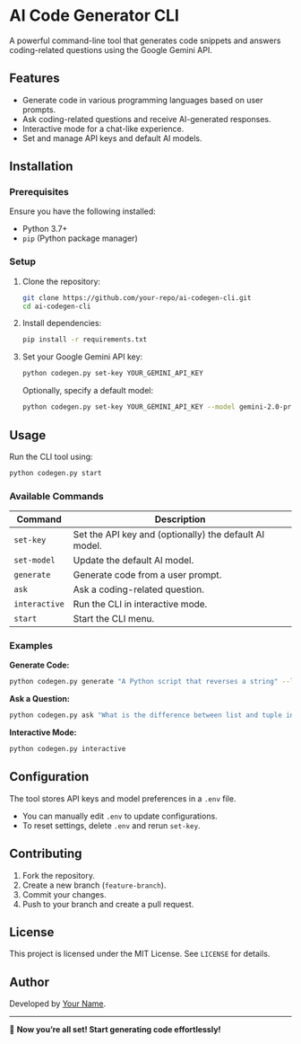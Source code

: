# AI Code Generator CLI

A powerful command-line tool that generates code snippets and answers coding-related questions using the Google Gemini API.

## Features

- Generate code in various programming languages based on user prompts.
- Ask coding-related questions and receive AI-generated responses.
- Interactive mode for a chat-like experience.
- Set and manage API keys and default AI models.

## Installation

### Prerequisites

Ensure you have the following installed:
- Python 3.7+
- `pip` (Python package manager)

### Setup

1. Clone the repository:
   ```sh
   git clone https://github.com/your-repo/ai-codegen-cli.git
   cd ai-codegen-cli
   ```

2. Install dependencies:
   ```sh
   pip install -r requirements.txt
   ```

3. Set your Google Gemini API key:
   ```sh
   python codegen.py set-key YOUR_GEMINI_API_KEY
   ```
   Optionally, specify a default model:
   ```sh
   python codegen.py set-key YOUR_GEMINI_API_KEY --model gemini-2.0-pro
   ```

## Usage

Run the CLI tool using:
```sh
python codegen.py start
```

### Available Commands

| Command | Description |
|---------|-------------|
| `set-key` | Set the API key and (optionally) the default AI model. |
| `set-model` | Update the default AI model. |
| `generate` | Generate code from a user prompt. |
| `ask` | Ask a coding-related question. |
| `interactive` | Run the CLI in interactive mode. |
| `start` | Start the CLI menu. |

### Examples

**Generate Code:**
```sh
python codegen.py generate "A Python script that reverses a string" --language python
```

**Ask a Question:**
```sh
python codegen.py ask "What is the difference between list and tuple in Python?"
```

**Interactive Mode:**
```sh
python codegen.py interactive
```

## Configuration

The tool stores API keys and model preferences in a `.env` file.
- You can manually edit `.env` to update configurations.
- To reset settings, delete `.env` and rerun `set-key`.

## Contributing

1. Fork the repository.
2. Create a new branch (`feature-branch`).
3. Commit your changes.
4. Push to your branch and create a pull request.

## License

This project is licensed under the MIT License. See `LICENSE` for details.

## Author

Developed by [Your Name](https://github.com/your-github).

---
🚀 **Now you’re all set! Start generating code effortlessly!**

